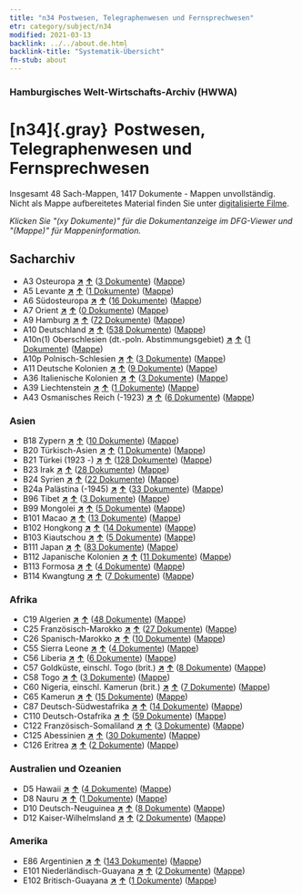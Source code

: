 ```yaml
---
title: "n34 Postwesen, Telegraphenwesen und Fernsprechwesen"
etr: category/subject/n34
modified: 2021-03-13
backlink: ../../about.de.html
backlink-title: "Systematik-Übersicht"
fn-stub: about
---
```


### Hamburgisches Welt-Wirtschafts-Archiv (HWWA)
# [n34]{.gray}&#8201; Postwesen, Telegraphenwesen und Fernsprechwesen&#160; 




Insgesamt 48 Sach-Mappen, 1417 Dokumente - Mappen unvollständig.
Nicht als Mappe aufbereitetes Material finden Sie unter [digitalisierte Filme](/film/h1_sh).

_Klicken Sie "(xy Dokumente)" für die Dokumentanzeige im DFG-Viewer und "(Mappe)" für Mappeninformation._

## Sacharchiv



- A3 Osteuropa [**&nearr;**](../../../geo/i/140896/about.de.html "Osteuropa (alle Mappen)") [**&uarr;**](../../../geo/about.de.html#A3 "Ländersystematik") (<a href="https://pm20.zbw.eu/dfgview/sh/140896,145662" title="über: Osteuropa : Postwesen, Telegraphenwesen und Fernsprechwesen" target="_blank">3 Dokumente</a>) ([Mappe](http://purl.org/pressemappe20/folder/sh/140896,145662))
- A5 Levante [**&nearr;**](../../../geo/i/140898/about.de.html "Levante (alle Mappen)") [**&uarr;**](../../../geo/about.de.html#A5 "Ländersystematik") (<a href="https://pm20.zbw.eu/dfgview/sh/140898,145662" title="über: Levante : Postwesen, Telegraphenwesen und Fernsprechwesen" target="_blank">1 Dokumente</a>) ([Mappe](http://purl.org/pressemappe20/folder/sh/140898,145662))
- A6 Südosteuropa [**&nearr;**](../../../geo/i/140900/about.de.html "Südosteuropa (alle Mappen)") [**&uarr;**](../../../geo/about.de.html#A6 "Ländersystematik") (<a href="https://pm20.zbw.eu/dfgview/sh/140900,145662" title="über: Südosteuropa : Postwesen, Telegraphenwesen und Fernsprechwesen" target="_blank">16 Dokumente</a>) ([Mappe](http://purl.org/pressemappe20/folder/sh/140900,145662))
- A7 Orient [**&nearr;**](../../../geo/i/140902/about.de.html "Orient (alle Mappen)") [**&uarr;**](../../../geo/about.de.html#A7 "Ländersystematik") (<a href="https://pm20.zbw.eu/dfgview/sh/140902,145662" title="über: Orient : Postwesen, Telegraphenwesen und Fernsprechwesen" target="_blank">0 Dokumente</a>) ([Mappe](http://purl.org/pressemappe20/folder/sh/140902,145662))
- A9 Hamburg [**&nearr;**](../../../geo/i/140905/about.de.html "Hamburg (alle Mappen)") [**&uarr;**](../../../geo/about.de.html#A9 "Ländersystematik") (<a href="https://pm20.zbw.eu/dfgview/sh/140905,145662" title="über: Hamburg : Postwesen, Telegraphenwesen und Fernsprechwesen" target="_blank">72 Dokumente</a>) ([Mappe](http://purl.org/pressemappe20/folder/sh/140905,145662))
- A10 Deutschland [**&nearr;**](../../../geo/i/126128/about.de.html "Deutschland (alle Mappen)") [**&uarr;**](../../../geo/about.de.html#A10 "Ländersystematik") (<a href="https://pm20.zbw.eu/dfgview/sh/126128,145662" title="über: Deutschland : Postwesen, Telegraphenwesen und Fernsprechwesen" target="_blank">538 Dokumente</a>) ([Mappe](http://purl.org/pressemappe20/folder/sh/126128,145662))
- A10n(1) Oberschlesien (dt.-poln. Abstimmungsgebiet) [**&nearr;**](../../../geo/i/140948/about.de.html "Oberschlesien (dt.-poln. Abstimmungsgebiet) (alle Mappen)") [**&uarr;**](../../../geo/about.de.html#A10n(1) "Ländersystematik") (<a href="https://pm20.zbw.eu/dfgview/sh/140948,145662" title="über: Oberschlesien (dt.-poln. Abstimmungsgebiet) : Postwesen, Telegraphenwesen und Fernsprechwesen" target="_blank">1 Dokumente</a>) ([Mappe](http://purl.org/pressemappe20/folder/sh/140948,145662))
- A10p Polnisch-Schlesien [**&nearr;**](../../../geo/i/140951/about.de.html "Polnisch-Schlesien (alle Mappen)") [**&uarr;**](../../../geo/about.de.html#A10p "Ländersystematik") (<a href="https://pm20.zbw.eu/dfgview/sh/140951,145662" title="über: Polnisch-Schlesien : Postwesen, Telegraphenwesen und Fernsprechwesen" target="_blank">3 Dokumente</a>) ([Mappe](http://purl.org/pressemappe20/folder/sh/140951,145662))
- A11 Deutsche Kolonien [**&nearr;**](../../../geo/i/140960/about.de.html "Deutsche Kolonien (alle Mappen)") [**&uarr;**](../../../geo/about.de.html#A11 "Ländersystematik") (<a href="https://pm20.zbw.eu/dfgview/sh/140960,145662" title="über: Deutsche Kolonien : Postwesen, Telegraphenwesen und Fernsprechwesen" target="_blank">9 Dokumente</a>) ([Mappe](http://purl.org/pressemappe20/folder/sh/140960,145662))
- A36 Italienische Kolonien [**&nearr;**](../../../geo/i/141012/about.de.html "Italienische Kolonien (alle Mappen)") [**&uarr;**](../../../geo/about.de.html#A36 "Ländersystematik") (<a href="https://pm20.zbw.eu/dfgview/sh/141012,145662" title="über: Italienische Kolonien : Postwesen, Telegraphenwesen und Fernsprechwesen" target="_blank">3 Dokumente</a>) ([Mappe](http://purl.org/pressemappe20/folder/sh/141012,145662))
- A39 Liechtenstein [**&nearr;**](../../../geo/i/141016/about.de.html "Liechtenstein (alle Mappen)") [**&uarr;**](../../../geo/about.de.html#A39 "Ländersystematik") (<a href="https://pm20.zbw.eu/dfgview/sh/141016,145662" title="über: Liechtenstein : Postwesen, Telegraphenwesen und Fernsprechwesen" target="_blank">1 Dokumente</a>) ([Mappe](http://purl.org/pressemappe20/folder/sh/141016,145662))
- A43 Osmanisches Reich (-1923) [**&nearr;**](../../../geo/i/141034/about.de.html "Osmanisches Reich (-1923) (alle Mappen)") [**&uarr;**](../../../geo/about.de.html#A43 "Ländersystematik") (<a href="https://pm20.zbw.eu/dfgview/sh/141034,145662" title="über: Osmanisches Reich (-1923) : Postwesen, Telegraphenwesen und Fernsprechwesen" target="_blank">6 Dokumente</a>) ([Mappe](http://purl.org/pressemappe20/folder/sh/141034,145662))

### Asien

- B18 Zypern [**&nearr;**](../../../geo/i/141079/about.de.html "Zypern (alle Mappen)") [**&uarr;**](../../../geo/about.de.html#B18 "Ländersystematik") (<a href="https://pm20.zbw.eu/dfgview/sh/141079,145662" title="über: Zypern : Postwesen, Telegraphenwesen und Fernsprechwesen" target="_blank">10 Dokumente</a>) ([Mappe](http://purl.org/pressemappe20/folder/sh/141079,145662))
- B20 Türkisch-Asien [**&nearr;**](../../../geo/i/141108/about.de.html "Türkisch-Asien (alle Mappen)") [**&uarr;**](../../../geo/about.de.html#B20 "Ländersystematik") (<a href="https://pm20.zbw.eu/dfgview/sh/141108,145662" title="über: Türkisch-Asien : Postwesen, Telegraphenwesen und Fernsprechwesen" target="_blank">1 Dokumente</a>) ([Mappe](http://purl.org/pressemappe20/folder/sh/141108,145662))
- B21 Türkei (1923 -) [**&nearr;**](../../../geo/i/141111/about.de.html "Türkei (1923 -) (alle Mappen)") [**&uarr;**](../../../geo/about.de.html#B21 "Ländersystematik") (<a href="https://pm20.zbw.eu/dfgview/sh/141111,145662" title="über: Türkei (1923 -) : Postwesen, Telegraphenwesen und Fernsprechwesen" target="_blank">128 Dokumente</a>) ([Mappe](http://purl.org/pressemappe20/folder/sh/141111,145662))
- B23 Irak [**&nearr;**](../../../geo/i/141113/about.de.html "Irak (alle Mappen)") [**&uarr;**](../../../geo/about.de.html#B23 "Ländersystematik") (<a href="https://pm20.zbw.eu/dfgview/sh/141113,145662" title="über: Irak : Postwesen, Telegraphenwesen und Fernsprechwesen" target="_blank">28 Dokumente</a>) ([Mappe](http://purl.org/pressemappe20/folder/sh/141113,145662))
- B24 Syrien [**&nearr;**](../../../geo/i/141114/about.de.html "Syrien (alle Mappen)") [**&uarr;**](../../../geo/about.de.html#B24 "Ländersystematik") (<a href="https://pm20.zbw.eu/dfgview/sh/141114,145662" title="über: Syrien : Postwesen, Telegraphenwesen und Fernsprechwesen" target="_blank">22 Dokumente</a>) ([Mappe](http://purl.org/pressemappe20/folder/sh/141114,145662))
- B24a Palästina (-1945) [**&nearr;**](../../../geo/i/141115/about.de.html "Palästina (-1945) (alle Mappen)") [**&uarr;**](../../../geo/about.de.html#B24a "Ländersystematik") (<a href="https://pm20.zbw.eu/dfgview/sh/141115,145662" title="über: Palästina (-1945) : Postwesen, Telegraphenwesen und Fernsprechwesen" target="_blank">33 Dokumente</a>) ([Mappe](http://purl.org/pressemappe20/folder/sh/141115,145662))
- B96 Tibet [**&nearr;**](../../../geo/i/141259/about.de.html "Tibet (alle Mappen)") [**&uarr;**](../../../geo/about.de.html#B96 "Ländersystematik") (<a href="https://pm20.zbw.eu/dfgview/sh/141259,145662" title="über: Tibet : Postwesen, Telegraphenwesen und Fernsprechwesen" target="_blank">3 Dokumente</a>) ([Mappe](http://purl.org/pressemappe20/folder/sh/141259,145662))
- B99 Mongolei [**&nearr;**](../../../geo/i/141261/about.de.html "Mongolei (alle Mappen)") [**&uarr;**](../../../geo/about.de.html#B99 "Ländersystematik") (<a href="https://pm20.zbw.eu/dfgview/sh/141261,145662" title="über: Mongolei : Postwesen, Telegraphenwesen und Fernsprechwesen" target="_blank">5 Dokumente</a>) ([Mappe](http://purl.org/pressemappe20/folder/sh/141261,145662))
- B101 Macao [**&nearr;**](../../../geo/i/141267/about.de.html "Macao (alle Mappen)") [**&uarr;**](../../../geo/about.de.html#B101 "Ländersystematik") (<a href="https://pm20.zbw.eu/dfgview/sh/141267,145662" title="über: Macao : Postwesen, Telegraphenwesen und Fernsprechwesen" target="_blank">13 Dokumente</a>) ([Mappe](http://purl.org/pressemappe20/folder/sh/141267,145662))
- B102 Hongkong [**&nearr;**](../../../geo/i/141268/about.de.html "Hongkong (alle Mappen)") [**&uarr;**](../../../geo/about.de.html#B102 "Ländersystematik") (<a href="https://pm20.zbw.eu/dfgview/sh/141268,145662" title="über: Hongkong : Postwesen, Telegraphenwesen und Fernsprechwesen" target="_blank">14 Dokumente</a>) ([Mappe](http://purl.org/pressemappe20/folder/sh/141268,145662))
- B103 Kiautschou [**&nearr;**](../../../geo/i/126163/about.de.html "Kiautschou (alle Mappen)") [**&uarr;**](../../../geo/about.de.html#B103 "Ländersystematik") (<a href="https://pm20.zbw.eu/dfgview/sh/126163,145662" title="über: Kiautschou : Postwesen, Telegraphenwesen und Fernsprechwesen" target="_blank">5 Dokumente</a>) ([Mappe](http://purl.org/pressemappe20/folder/sh/126163,145662))
- B111 Japan [**&nearr;**](../../../geo/i/141272/about.de.html "Japan (alle Mappen)") [**&uarr;**](../../../geo/about.de.html#B111 "Ländersystematik") (<a href="https://pm20.zbw.eu/dfgview/sh/141272,145662" title="über: Japan : Postwesen, Telegraphenwesen und Fernsprechwesen" target="_blank">83 Dokumente</a>) ([Mappe](http://purl.org/pressemappe20/folder/sh/141272,145662))
- B112 Japanische Kolonien [**&nearr;**](../../../geo/i/141273/about.de.html "Japanische Kolonien (alle Mappen)") [**&uarr;**](../../../geo/about.de.html#B112 "Ländersystematik") (<a href="https://pm20.zbw.eu/dfgview/sh/141273,145662" title="über: Japanische Kolonien : Postwesen, Telegraphenwesen und Fernsprechwesen" target="_blank">11 Dokumente</a>) ([Mappe](http://purl.org/pressemappe20/folder/sh/141273,145662))
- B113 Formosa [**&nearr;**](../../../geo/i/141274/about.de.html "Formosa (alle Mappen)") [**&uarr;**](../../../geo/about.de.html#B113 "Ländersystematik") (<a href="https://pm20.zbw.eu/dfgview/sh/141274,145662" title="über: Formosa : Postwesen, Telegraphenwesen und Fernsprechwesen" target="_blank">4 Dokumente</a>) ([Mappe](http://purl.org/pressemappe20/folder/sh/141274,145662))
- B114 Kwangtung [**&nearr;**](../../../geo/i/141275/about.de.html "Kwangtung (alle Mappen)") [**&uarr;**](../../../geo/about.de.html#B114 "Ländersystematik") (<a href="https://pm20.zbw.eu/dfgview/sh/141275,145662" title="über: Kwangtung : Postwesen, Telegraphenwesen und Fernsprechwesen" target="_blank">7 Dokumente</a>) ([Mappe](http://purl.org/pressemappe20/folder/sh/141275,145662))

### Afrika

- C19 Algerien [**&nearr;**](../../../geo/i/141354/about.de.html "Algerien (alle Mappen)") [**&uarr;**](../../../geo/about.de.html#C19 "Ländersystematik") (<a href="https://pm20.zbw.eu/dfgview/sh/141354,145662" title="über: Algerien : Postwesen, Telegraphenwesen und Fernsprechwesen" target="_blank">48 Dokumente</a>) ([Mappe](http://purl.org/pressemappe20/folder/sh/141354,145662))
- C25 Französisch-Marokko [**&nearr;**](../../../geo/i/141358/about.de.html "Französisch-Marokko (alle Mappen)") [**&uarr;**](../../../geo/about.de.html#C25 "Ländersystematik") (<a href="https://pm20.zbw.eu/dfgview/sh/141358,145662" title="über: Französisch-Marokko : Postwesen, Telegraphenwesen und Fernsprechwesen" target="_blank">27 Dokumente</a>) ([Mappe](http://purl.org/pressemappe20/folder/sh/141358,145662))
- C26 Spanisch-Marokko [**&nearr;**](../../../geo/i/141359/about.de.html "Spanisch-Marokko (alle Mappen)") [**&uarr;**](../../../geo/about.de.html#C26 "Ländersystematik") (<a href="https://pm20.zbw.eu/dfgview/sh/141359,145662" title="über: Spanisch-Marokko : Postwesen, Telegraphenwesen und Fernsprechwesen" target="_blank">10 Dokumente</a>) ([Mappe](http://purl.org/pressemappe20/folder/sh/141359,145662))
- C55 Sierra Leone [**&nearr;**](../../../geo/i/141404/about.de.html "Sierra Leone (alle Mappen)") [**&uarr;**](../../../geo/about.de.html#C55 "Ländersystematik") (<a href="https://pm20.zbw.eu/dfgview/sh/141404,145662" title="über: Sierra Leone : Postwesen, Telegraphenwesen und Fernsprechwesen" target="_blank">4 Dokumente</a>) ([Mappe](http://purl.org/pressemappe20/folder/sh/141404,145662))
- C56 Liberia [**&nearr;**](../../../geo/i/141405/about.de.html "Liberia (alle Mappen)") [**&uarr;**](../../../geo/about.de.html#C56 "Ländersystematik") (<a href="https://pm20.zbw.eu/dfgview/sh/141405,145662" title="über: Liberia : Postwesen, Telegraphenwesen und Fernsprechwesen" target="_blank">6 Dokumente</a>) ([Mappe](http://purl.org/pressemappe20/folder/sh/141405,145662))
- C57 Goldküste, einschl. Togo (brit.) [**&nearr;**](../../../geo/i/141406/about.de.html "Goldküste, einschl. Togo (brit.) (alle Mappen)") [**&uarr;**](../../../geo/about.de.html#C57 "Ländersystematik") (<a href="https://pm20.zbw.eu/dfgview/sh/141406,145662" title="über: Goldküste, einschl. Togo (brit.) : Postwesen, Telegraphenwesen und Fernsprechwesen" target="_blank">8 Dokumente</a>) ([Mappe](http://purl.org/pressemappe20/folder/sh/141406,145662))
- C58 Togo [**&nearr;**](../../../geo/i/141408/about.de.html "Togo (alle Mappen)") [**&uarr;**](../../../geo/about.de.html#C58 "Ländersystematik") (<a href="https://pm20.zbw.eu/dfgview/sh/141408,145662" title="über: Togo : Postwesen, Telegraphenwesen und Fernsprechwesen" target="_blank">3 Dokumente</a>) ([Mappe](http://purl.org/pressemappe20/folder/sh/141408,145662))
- C60 Nigeria, einschl. Kamerun (brit.) [**&nearr;**](../../../geo/i/141409/about.de.html "Nigeria, einschl. Kamerun (brit.) (alle Mappen)") [**&uarr;**](../../../geo/about.de.html#C60 "Ländersystematik") (<a href="https://pm20.zbw.eu/dfgview/sh/141409,145662" title="über: Nigeria, einschl. Kamerun (brit.) : Postwesen, Telegraphenwesen und Fernsprechwesen" target="_blank">7 Dokumente</a>) ([Mappe](http://purl.org/pressemappe20/folder/sh/141409,145662))
- C65 Kamerun [**&nearr;**](../../../geo/i/141410/about.de.html "Kamerun (alle Mappen)") [**&uarr;**](../../../geo/about.de.html#C65 "Ländersystematik") (<a href="https://pm20.zbw.eu/dfgview/sh/141410,145662" title="über: Kamerun : Postwesen, Telegraphenwesen und Fernsprechwesen" target="_blank">15 Dokumente</a>) ([Mappe](http://purl.org/pressemappe20/folder/sh/141410,145662))
- C87 Deutsch-Südwestafrika [**&nearr;**](../../../geo/i/141450/about.de.html "Deutsch-Südwestafrika (alle Mappen)") [**&uarr;**](../../../geo/about.de.html#C87 "Ländersystematik") (<a href="https://pm20.zbw.eu/dfgview/sh/141450,145662" title="über: Deutsch-Südwestafrika : Postwesen, Telegraphenwesen und Fernsprechwesen" target="_blank">14 Dokumente</a>) ([Mappe](http://purl.org/pressemappe20/folder/sh/141450,145662))
- C110 Deutsch-Ostafrika [**&nearr;**](../../../geo/i/141471/about.de.html "Deutsch-Ostafrika (alle Mappen)") [**&uarr;**](../../../geo/about.de.html#C110 "Ländersystematik") (<a href="https://pm20.zbw.eu/dfgview/sh/141471,145662" title="über: Deutsch-Ostafrika : Postwesen, Telegraphenwesen und Fernsprechwesen" target="_blank">59 Dokumente</a>) ([Mappe](http://purl.org/pressemappe20/folder/sh/141471,145662))
- C122 Französisch-Somaliland [**&nearr;**](../../../geo/i/141479/about.de.html "Französisch-Somaliland (alle Mappen)") [**&uarr;**](../../../geo/about.de.html#C122 "Ländersystematik") (<a href="https://pm20.zbw.eu/dfgview/sh/141479,145662" title="über: Französisch-Somaliland : Postwesen, Telegraphenwesen und Fernsprechwesen" target="_blank">3 Dokumente</a>) ([Mappe](http://purl.org/pressemappe20/folder/sh/141479,145662))
- C125 Abessinien [**&nearr;**](../../../geo/i/141482/about.de.html "Abessinien (alle Mappen)") [**&uarr;**](../../../geo/about.de.html#C125 "Ländersystematik") (<a href="https://pm20.zbw.eu/dfgview/sh/141482,145662" title="über: Abessinien : Postwesen, Telegraphenwesen und Fernsprechwesen" target="_blank">30 Dokumente</a>) ([Mappe](http://purl.org/pressemappe20/folder/sh/141482,145662))
- C126 Eritrea [**&nearr;**](../../../geo/i/141483/about.de.html "Eritrea (alle Mappen)") [**&uarr;**](../../../geo/about.de.html#C126 "Ländersystematik") (<a href="https://pm20.zbw.eu/dfgview/sh/141483,145662" title="über: Eritrea : Postwesen, Telegraphenwesen und Fernsprechwesen" target="_blank">2 Dokumente</a>) ([Mappe](http://purl.org/pressemappe20/folder/sh/141483,145662))

### Australien und Ozeanien

- D5 Hawaii [**&nearr;**](../../../geo/i/141595/about.de.html "Hawaii (alle Mappen)") [**&uarr;**](../../../geo/about.de.html#D5 "Ländersystematik") (<a href="https://pm20.zbw.eu/dfgview/sh/141595,145662" title="über: Hawaii : Postwesen, Telegraphenwesen und Fernsprechwesen" target="_blank">4 Dokumente</a>) ([Mappe](http://purl.org/pressemappe20/folder/sh/141595,145662))
- D8 Nauru [**&nearr;**](../../../geo/i/141599/about.de.html "Nauru (alle Mappen)") [**&uarr;**](../../../geo/about.de.html#D8 "Ländersystematik") (<a href="https://pm20.zbw.eu/dfgview/sh/141599,145662" title="über: Nauru : Postwesen, Telegraphenwesen und Fernsprechwesen" target="_blank">1 Dokumente</a>) ([Mappe](http://purl.org/pressemappe20/folder/sh/141599,145662))
- D10 Deutsch-Neuguinea [**&nearr;**](../../../geo/i/141601/about.de.html "Deutsch-Neuguinea (alle Mappen)") [**&uarr;**](../../../geo/about.de.html#D10 "Ländersystematik") (<a href="https://pm20.zbw.eu/dfgview/sh/141601,145662" title="über: Deutsch-Neuguinea : Postwesen, Telegraphenwesen und Fernsprechwesen" target="_blank">8 Dokumente</a>) ([Mappe](http://purl.org/pressemappe20/folder/sh/141601,145662))
- D12 Kaiser-Wilhelmsland [**&nearr;**](../../../geo/i/141612/about.de.html "Kaiser-Wilhelmsland (alle Mappen)") [**&uarr;**](../../../geo/about.de.html#D12 "Ländersystematik") (<a href="https://pm20.zbw.eu/dfgview/sh/141612,145662" title="über: Kaiser-Wilhelmsland : Postwesen, Telegraphenwesen und Fernsprechwesen" target="_blank">2 Dokumente</a>) ([Mappe](http://purl.org/pressemappe20/folder/sh/141612,145662))

### Amerika

- E86 Argentinien [**&nearr;**](../../../geo/i/141692/about.de.html "Argentinien (alle Mappen)") [**&uarr;**](../../../geo/about.de.html#E86 "Ländersystematik") (<a href="https://pm20.zbw.eu/dfgview/sh/141692,145662" title="über: Argentinien : Postwesen, Telegraphenwesen und Fernsprechwesen" target="_blank">143 Dokumente</a>) ([Mappe](http://purl.org/pressemappe20/folder/sh/141692,145662))
- E101 Niederländisch-Guayana [**&nearr;**](../../../geo/i/141699/about.de.html "Niederländisch-Guayana (alle Mappen)") [**&uarr;**](../../../geo/about.de.html#E101 "Ländersystematik") (<a href="https://pm20.zbw.eu/dfgview/sh/141699,145662" title="über: Niederländisch-Guayana : Postwesen, Telegraphenwesen und Fernsprechwesen" target="_blank">2 Dokumente</a>) ([Mappe](http://purl.org/pressemappe20/folder/sh/141699,145662))
- E102 Britisch-Guayana [**&nearr;**](../../../geo/i/141700/about.de.html "Britisch-Guayana (alle Mappen)") [**&uarr;**](../../../geo/about.de.html#E102 "Ländersystematik") (<a href="https://pm20.zbw.eu/dfgview/sh/141700,145662" title="über: Britisch-Guayana : Postwesen, Telegraphenwesen und Fernsprechwesen" target="_blank">1 Dokumente</a>) ([Mappe](http://purl.org/pressemappe20/folder/sh/141700,145662))


